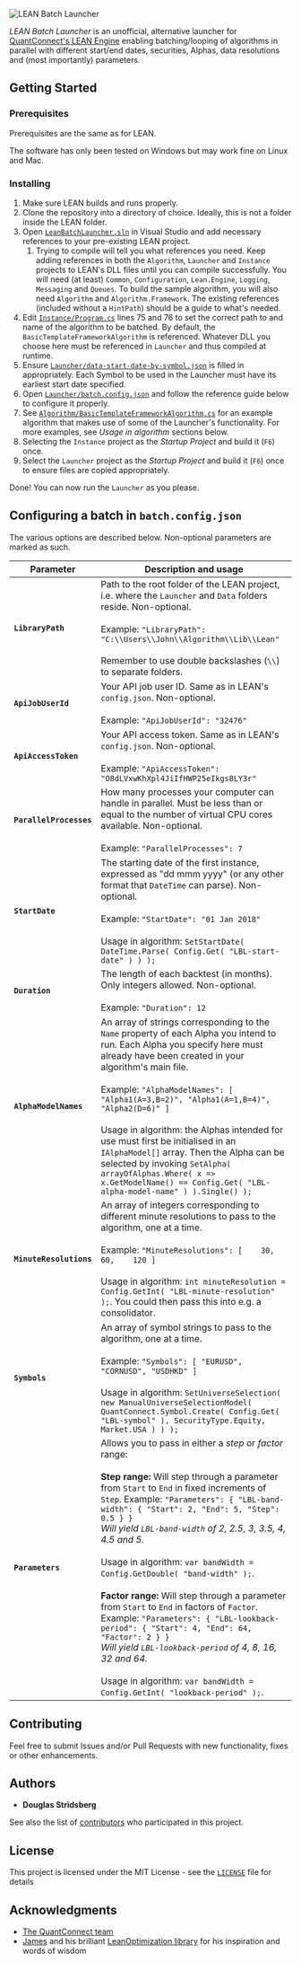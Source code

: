 ![LEAN Batch Launcher](https://user-images.githubusercontent.com/4928988/51481977-1fa4d080-1d8d-11e9-85f2-9ad344d95737.PNG)

*LEAN Batch Launcher* is an unofficial, alternative launcher for [QuantConnect's LEAN Engine](https://github.com/quantconnect/lean) enabling batching/looping of algorithms in parallel with different start/end dates, securities, Alphas, data resolutions and (most importantly) parameters.

## Getting Started

### Prerequisites

Prerequisites are the same as for LEAN.

The software has only been tested on Windows but may work fine on Linux and Mac.

### Installing

1. Make sure LEAN builds and runs properly.
1. Clone the repository into a directory of choice. Ideally, this is not a folder inside the LEAN folder.
1. Open [`LeanBatchLauncher.sln`](LeanBatchLauncher.sln) in Visual Studio and add necessary references to your pre-existing LEAN project.
   1. Trying to compile will tell you what references you need. Keep adding references in both the `Algorithm`, `Launcher` and `Instance` projects to LEAN's DLL files until you can compile successfully. You will need (at least) `Common`, `Configuration`, `Lean.Engine`, `Logging`, `Messaging` and `Queues`. To build the sample algorithm, you will also need `Algorithm` and `Algorithm.Framework`. The existing references (included without a `HintPath`) should be a guide to what's needed.
1. Edit [`Instance/Program.cs`](Instance/Program.cs) lines 75 and 76 to set the correct path to and name of the algorithm to be batched. By default, the `BasicTemplateFrameworkAlgorithm` is referenced. Whatever DLL you choose here must be referenced in `Launcher` and thus compiled at runtime.
1. Ensure [`Launcher/data-start-date-by-symbol.json`](Launcher/data-start-date-by-symbol.json) is filled in appropriately. Each Symbol to be used in the Launcher must have its earliest start date specified.
1. Open [`Launcher/batch.config.json`](Launcher/batch.config.json) and follow the reference guide below to configure it properly.
1. See [`Algorithm/BasicTemplateFrameworkAlgorithm.cs`](Algorithm/BasicTemplateFrameworkAlgorithm.cs) for an example algorithm that makes use of some of the Launcher's functionality. For more examples, see *Usage in algorithm* sections below.
1. Selecting the `Instance` project as the _Startup Project_ and build it (`F6`) once.
1. Select the `Launcher` project as the _Startup Project_  and build it (`F6`) once to ensure files are copied appropriately.

Done! You can now run the `Launcher` as you please.

## Configuring a batch in `batch.config.json`

The various options are described below. Non-optional parameters are marked as such.

| Parameter | Description and usage |
|-------------------------|--------------------------------------------------------------------------------------------------------------------------------------------------------------------------------------------------------------------------------------------------------------------------------------------------------------------------------------------------------------------------------------------------------------------------------------------------------------------------------------------------------------------------------------------------------------------------------------------------------------------------------------------------------------------------------------------------------------------------------------------------------------------------------------|
| **`LibraryPath`** | Path to the root folder of the LEAN project, i.e. where the `Launcher` and `Data` folders reside. Non-optional.<br><br> Example: `"LibraryPath": "C:\\Users\\John\\Algorithm\\Lib\\Lean"` <br> <br> Remember to use double backslashes (`\\`) to separate folders. |
| **`ApiJobUserId`** | Your API job user ID. Same as in LEAN's `config.json`. Non-optional.<br><br> Example: `"ApiJobUserId": "32476"` |
| **`ApiAccessToken`** | Your API access token. Same as in LEAN's `config.json`. Non-optional.<br><br> Example: `"ApiAccessToken": "O8dLVxwKhXpl4JiIfHWP25eIkgs8LY3r"` |
| **`ParallelProcesses`** | How many processes your computer can handle in parallel. Must be less than or equal to the number of virtual CPU cores available. Non-optional.<br><br> Example: `"ParallelProcesses": 7` |
| **`StartDate`** | The starting date of the first instance, expressed as "dd mmm yyyy" (or any other format that `DateTime` can parse). Non-optional.<br><br> Example: `"StartDate": "01 Jan 2018"` <br><br> Usage in algorithm: `SetStartDate( DateTime.Parse( Config.Get( "LBL-start-date" ) ) );` |
| **`Duration`** | The length of each backtest (in months). Only integers allowed. Non-optional.<br><br> Example: `"Duration": 12` |
| **`AlphaModelNames`** | An array of strings corresponding to the `Name` property of each Alpha you intend to run. Each Alpha you specify here must already have been created in your algorithm's main file. <br><br> Example: ``` "AlphaModelNames": [ "Alpha1(A=3,B=2)", "Alpha1(A=1,B=4)", "Alpha2(D=6)" ] ``` <br><br> Usage in algorithm: the Alphas intended for use must first be initialised in an `IAlphaModel[]` array. Then the Alpha can be selected by invoking `SetAlpha( arrayOfAlphas.Where( x => x.GetModelName() == Config.Get( "LBL-alpha-model-name" ) ).Single() );` |
| **`MinuteResolutions`** | An array of integers corresponding to different minute resolutions to pass to the algorithm, one at a time. <br><br> Example: ``` "MinuteResolutions": [    30,    60,    120 ] ``` <br><br> Usage in algorithm: `int minuteResolution = Config.GetInt( "LBL-minute-resolution" );`. You could then pass this into e.g. a consolidator. |
| **`Symbols`** | An array of symbol strings to pass to the algorithm, one at a time. <br><br> Example: ``` "Symbols": [ "EURUSD", "CORNUSD", "USDHKD" ] ``` <br><br> Usage in algorithm: `SetUniverseSelection( new ManualUniverseSelectionModel( QuantConnect.Symbol.Create( Config.Get( "LBL-symbol" ), SecurityType.Equity, Market.USA ) ) );` |
| **`Parameters`** | Allows you to pass in either a *step* or *factor* range: <br><br> **Step range:** Will step through a parameter from `Start` to `End` in fixed increments of `Step`. Example: ``` "Parameters": { "LBL-band-width": { "Start": 2, "End": 5, "Step": 0.5 } } ``` <br> *Will yield `LBL-band-width` of 2, 2.5, 3, 3.5, 4, 4.5 and 5.* <br> <br> Usage in algorithm: `var bandWidth = Config.GetDouble( "band-width" );`. <br> <br> **Factor range:** Will step through a parameter from `Start` to `End` in factors of `Factor`. Example: ``` "Parameters": { "LBL-lookback-period": { "Start": 4, "End": 64, "Factor": 2 } } ``` <br> *Will yield `LBL-lookback-period` of 4, 8, 16, 32 and 64.* <br> <br> Usage in algorithm: `var bandWidth = Config.GetInt( "lookback-period" );`. |

## Contributing

Feel free to submit Issues and/or Pull Requests with new functionality, fixes or other enhancements.

## Authors

* **Douglas Stridsberg**

See also the list of [contributors](https://github.com/Doggie52/Lean-Batch-Launcher/contributors) who participated in this project.

## License

This project is licensed under the MIT License - see the [`LICENSE`](LICENSE) file for details

## Acknowledgments

* [The QuantConnect team](https://www.quantconnect.com/)
* [James](https://github.com/jameschch) and his brilliant [LeanOptimization library](https://github.com/jameschch/LeanOptimization) for his inspiration and words of wisdom

